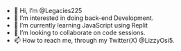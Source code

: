 - 👋 Hi, I’m @Legacies225
- 👀 I’m interested in doing back-end Development.
- 🌱 I’m currently learning JavaScript using Replit
- 💞️ I’m looking to collaborate on code sessions.
- 📫 How to reach me, through my Twitter(X) @LizzyOsi5.

<!---
Legacies225/Legacies225 is a ✨ special ✨ repository because its `README.md` (this file) appears on your GitHub profile.
You can click the Preview link to take a look at your changes.
--->
